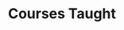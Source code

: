 ---
title: Courses Taught
summary: My courses
type: landing

cascade:
  - _target:
      kind: page
    params:
      show_breadcrumb: true

sections:
  - block: collection
    id: teaching
    content:
      title: Courses Taught
      filters:
        folders:
          - teaching
    design:
      view: article-grid
      columns: 1
---